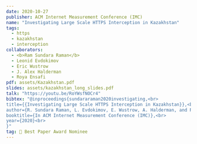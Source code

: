 ```yaml
---
date: 2020-10-27
publisher: ACM Internet Measurement Conference (IMC)
name: "Investigating Large Scale HTTPS Interception in Kazakhstan"
tags:
  - https
  - kazakhstan
  - interception
collaborators:
  - <b>Ram Sundara Raman</b>
  - Leonid Evdokimov
  - Eric Wustrow
  - J. Alex Halderman
  - Roya Ensafi
pdf: assets/Kazakhstan.pdf
slides: assets/kazakhstan_long_slides.pdf
talk: "https://youtu.be/RoYWsfNOCr4"
bibtex: "@inproceedings{sundararaman2020investigating,<br>
title={{Investigating Large Scale HTTPS Interception in Kazakhstan}},<br>
author={R. Sundara Raman, L. Evdokimov, E. Wustrow, A. Halderman, and R. Ensafi},<br>
booktitle={In ACM Internet Measurement Conference (IMC)},<br>
year={2020}<br>
}"
tag: 🏅 Best Paper Award Nominee 
---
```

